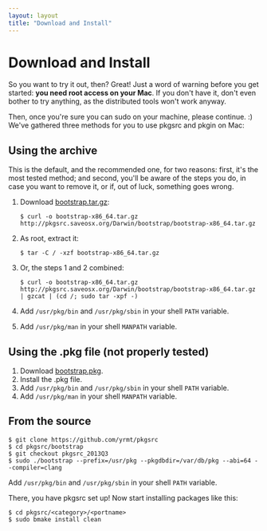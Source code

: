 ```yaml
---
layout: layout
title: "Download and Install"
---
```


Download and Install
====================

So you want to try it out, then? Great! Just a word of warning before you get started: **you need root access on your Mac**. If you don't have it, don't even bother to try anything, as the distributed tools won't work anyway.

Then, once you're sure you can sudo on your machine, please continue. :)
We've gathered three methods for you to use pkgsrc and pkgin on Mac:

Using the archive
-----------------

This is the default, and the recommended one, for two reasons: first, it's the most tested method; and second, you'll be aware of the steps you do, in case you want to remove it, or if, out of luck, something goes wrong.

1. Download [bootstrap.tar.gz](http://pkgsrc.saveosx.org/Darwin/bootstrap/bootstrap-x86_64.tar.gz):

       $ curl -o bootstrap-x86_64.tar.gz http://pkgsrc.saveosx.org/Darwin/bootstrap/bootstrap-x86_64.tar.gz

2. As root, extract it:

       $ tar -C / -xzf bootstrap-x86_64.tar.gz

3. Or, the steps 1 and 2 combined:

       $ curl -o bootstrap-x86_64.tar.gz http://pkgsrc.saveosx.org/Darwin/bootstrap/bootstrap-x86_64.tar.gz | gzcat | (cd /; sudo tar -xpf -)

3. Add `/usr/pkg/bin` and `/usr/pkg/sbin` in your shell `PATH` variable.
4. Add `/usr/pkg/man` in your shell `MANPATH` variable.

Using the .pkg file (not properly tested)
-----------------------------------------

1. Download [bootstrap.pkg](http://pkgsrc.saveosx.org/Darwin/bootstrap/bootstrap-x86_64.pkg).
2. Install the .pkg file.
3. Add `/usr/pkg/bin` and `/usr/pkg/sbin` in your shell `PATH` variable.
4. Add `/usr/pkg/man` in your shell `MANPATH` variable.

From the source
---------------

    $ git clone https://github.com/yrmt/pkgsrc
    $ cd pkgsrc/bootstrap
    $ git checkout pkgsrc_2013Q3
    $ sudo ./bootstrap --prefix=/usr/pkg --pkgdbdir=/var/db/pkg --abi=64 --compiler=clang

Add `/usr/pkg/bin` and `/usr/pkg/sbin` in your shell `PATH` variable.

There, you have pkgsrc set up! Now start installing packages like this:

    $ cd pkgsrc/<category>/<portname>
    $ sudo bmake install clean
